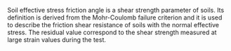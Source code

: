 Soil effective stress friction angle is a shear strength parameter of soils. Its definition is derived from the Mohr-Coulomb failure criterion and it is used to describe the friction shear resistance of soils with the normal effective stress. The residual value correspond to the shear strength measured at large strain values during the test.
